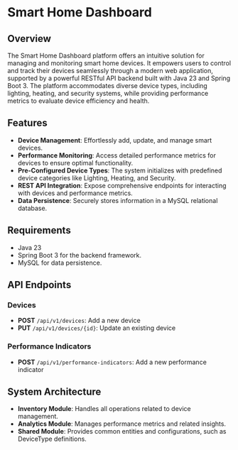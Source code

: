 # Smart Home Dashboard

## Overview

The Smart Home Dashboard platform offers an intuitive solution for managing and monitoring smart home devices. It empowers users to control and track their devices seamlessly through a modern web application, supported by a powerful RESTful API backend built with Java 23 and Spring Boot 3. The platform accommodates diverse device types, including lighting, heating, and security systems, while providing performance metrics to evaluate device efficiency and health.
## Features

- **Device Management**: Effortlessly add, update, and manage smart devices.
- **Performance Monitoring**: Access detailed performance metrics for devices to ensure optimal functionality.
- **Pre-Configured Device Types**: The system initializes with predefined device categories like Lighting, Heating, and Security.
- **REST API Integration**: Expose comprehensive endpoints for interacting with devices and performance metrics.
- **Data Persistence**: Securely stores information in a MySQL relational database.

## Requirements

- Java 23
- Spring Boot 3 for the backend framework.
- MySQL for data persistence.

API Endpoints
-------------
### Devices

- **POST** `/api/v1/devices`: Add a new device
- **PUT** `/api/v1/devices/{id}`: Update an existing device

### Performance Indicators

- **POST** `/api/v1/performance-indicators`: Add a new performance indicator

System Architecture
------------

- **Inventory Module**: Handles all operations related to device management.
- **Analytics Module**: Manages performance metrics and related insights.
- **Shared Module**: Provides common entities and configurations, such as DeviceType definitions.
